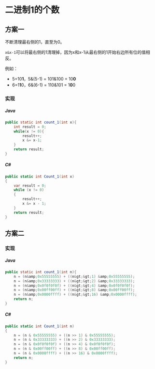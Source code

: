 # 二进制1的个数

## 方案一

不断清理最右侧的1，直至为0。

`x&x-1`可以将最右侧的1清理掉，因为x和x-1从最右侧的1开始右边所有位的值相反。

例如：

- 5=10**1**，5&(5-1) = 101&100 = 10**0**
- 6=1**1**0，6&(6-1) = 110&101 = 1**0**0

### 实现

##### Java
``` Java
public static int count_1(int x){
	int result = 0;
	while(x != 0){
		result++;
		x &= x-1;
	}
	return result;
}
```

##### C#
``` C#
public static int Count_1(int x)
{
    var result = 0;
    while (x != 0)
    {
        result++;
        x &= x - 1;
    }
    return result;
}
```

## 方案二

### 实现

##### Java
``` Java
public static int count_1(int n){
	n = (n&amp;0x55555555) + ((n&gt;&gt;1) &amp;0x55555555); 
	n = (n&amp;0x33333333) + ((n&gt;&gt;2) &amp;0x33333333); 
	n = (n&amp;0x0f0f0f0f) + ((n&gt;&gt;4) &amp;0x0f0f0f0f); 
	n = (n&amp;0x00ff00ff) + ((n&gt;&gt;8) &amp;0x00ff00ff); 
	n = (n&amp;0x0000ffff) + ((n&gt;&gt;16) &amp;0x0000ffff); 
	return n;
}
```

##### C#
``` C#
public static int Count_1(int n)
{
    n = (n & 0x55555555) + ((n >> 1) & 0x55555555);
    n = (n & 0x33333333) + ((n >> 2) & 0x33333333);
    n = (n & 0x0f0f0f0f) + ((n >> 4) & 0x0f0f0f0f);
    n = (n & 0x00ff00ff) + ((n >> 8) & 0x00ff00ff);
    n = (n & 0x0000ffff) + ((n >> 16) & 0x0000ffff);
    return n;
}
```